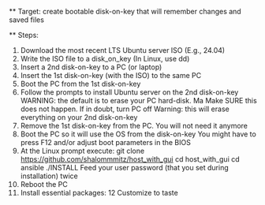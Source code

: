 ** Target: create bootable disk-on-key that will remember changes and saved files

** Steps:
   
   1. Download the most recent LTS Ubuntu server ISO (E.g., 24.04)
   2. Write the ISO file to a disk_on_key (In Linux, use dd)
   3. Insert a 2nd disk-on-key to a PC (or laptop)
   4. Insert the 1st disk-on-key (with the ISO) to the same PC
   5. Boot the PC from the 1st disk-on-key
   6. Follow the prompts to install Ubuntu server on the 2nd disk-on-key
      WARNING: the default is to erase your PC hard-disk. Ma               Make SURE this does not happen. If in doubt, turn PC off
      Warning: this will erase everything on your 2nd disk-on-key
   7. Remove the 1st disk-on-key from the PC. You will not need it anymore
   8. Boot the PC so it will use the OS from the disk-on-key
      You might have to press F12 and/or adjust boot parameters in the BIOS
   9. At the Linux prompt execute:
      git clone https://github.com/shalommmitz/host_with_gui
      cd host_with_gui
      cd ansible
      ./INSTALL
      Feed your user password (that you set during installation) twice
   10. Reboot the PC
   11. Install essential packages:
   12 Customize to taste
